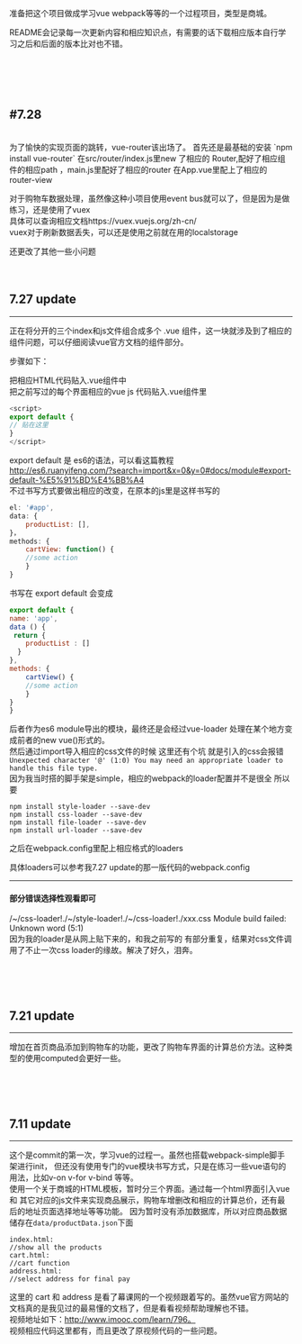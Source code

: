 准备把这个项目做成学习vue webpack等等的一个过程项目，类型是商城。  

README会记录每一次更新内容和相应知识点，有需要的话下载相应版本自行学习之后和后面的版本比对也不错。

<br/><br/><br/>
#7.28
---
<br>
为了愉快的实现页面的跳转，vue-router该出场了。  
首先还是最基础的安装   
`npm install vue-router`  
在src/router/index.js里new 了相应的 Router,配好了相应组件的相应path  ，main.js里配好了相应的router  
在App.vue里配上了相应的router-view

对于购物车数据处理，虽然像这种小项目使用event bus就可以了，但是因为是做练习，还是使用了vuex  
具体可以查询相应文档https://vuex.vuejs.org/zh-cn/  
vuex对于刷新数据丢失，可以还是使用之前就在用的localstorage

还更改了其他一些小问题
<br/><br/><br/>

## 7.27 update
--------------------  
正在将分开的三个index和js文件组合成多个 .vue 组件，这一块就涉及到了相应的组件问题，可以仔细阅读vue官方文档的组件部分。

步骤如下：  

把相应HTML代码贴入.vue组件中  
把之前写过的每个界面相应的vue js 代码贴入.vue组件里
``` Javascript
<script>
export default { 
// 贴在这里
}
</script>
```
export default 是 es6的语法，可以看这篇教程  
http://es6.ruanyifeng.com/?search=import&x=0&y=0#docs/module#export-default-%E5%91%BD%E4%BB%A4  
不过书写方式要做出相应的改变，在原本的js里是这样书写的  
``` Javascript
el: '#app',
data: {
    productList: [],
}，
methods: {
    cartView: function() {
	//some action
    }
}
```  
书写在 export default 会变成   
``` Javascript
export default {
name: 'app',
data () {
 return {
    productList : []
  }
},
methods: {
    cartView() {
	//some action
    }
}
}
``` 
后者作为es6 module导出的模块，最终还是会经过vue-loader 处理在某个地方变成前者的new vue()形式的。  
然后通过import导入相应的css文件的时候
这里还有个坑 就是引入的css会报错  
`Unexpected character '@' (1:0)
You may need an appropriate loader to handle this file type.`  
因为我当时搭的脚手架是simple，相应的webpack的loader配置并不是很全
所以要
```
npm install style-loader --save-dev
npm install css-loader --save-dev
npm install file-loader --save-dev
npm install url-loader --save-dev
```
之后在webpack.config里配上相应格式的loaders  

具体loaders可以参考我7.27 update的那一版代码的webpack.config
***
#### 部分错误选择性观看即可 

/~/css-loader!./~/style-loader!./~/css-loader!./xxx.css Module build failed: Unknown word (5:1)  
因为我的loader是从网上贴下来的，和我之前写的 有部分重复，结果对css文件调用了不止一次css loader的缘故。解决了好久，泪奔。

<br/><br/><br/>

## 7.21 update  
--------------------  

增加在首页商品添加到购物车的功能，更改了购物车界面的计算总价方法。这种类型的使用computed会更好一些。

<br/><br/><br/>

## 7.11 update  
--------------------  

这个是commit的第一次，学习vue的过程一。虽然也搭载webpack-simple脚手架进行init， 
但还没有使用专门的vue模块书写方式，只是在练习一些vue语句的用法，比如v-on v-for v-bind 等等。  
使用一个关于商城的HTML模板，暂时分三个界面。通过每一个html界面引入vue和
其它对应的js文件来实现商品展示，购物车增删改和相应的计算总价，还有最后的地址页面选择地址等等功能。
因为暂时没有添加数据库，所以对应商品数据储存在`data/productData.json`下面    
```
index.html:
//show all the products
cart.html:
//cart function
address.html:
//select address for final pay  
```
这里的 cart 和 address 是看了幕课网的一个视频跟着写的。虽然vue官方网站的文档真的是我见过的最易懂的文档了，但是看看视频帮助理解也不错。  
视频地址如下：http://www.imooc.com/learn/796。  
视频相应代码这里都有，而且更改了原视频代码的一些问题。

